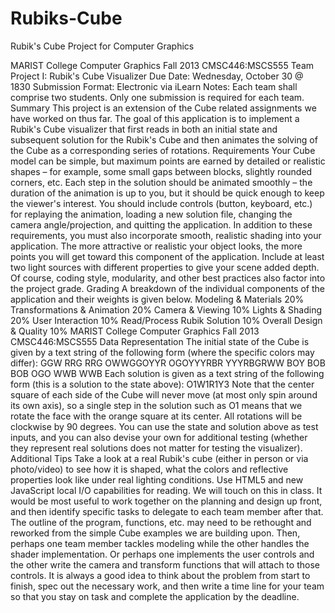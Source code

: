 Rubiks-Cube
===========

Rubik's Cube Project for Computer Graphics

MARIST College Computer Graphics
Fall 2013 CMSC446:MSCS555
Team Project I: Rubik's Cube Visualizer
Due Date: Wednesday, October 30 @ 1830
Submission Format: Electronic via iLearn
Notes: Each team shall comprise two students. Only one submission is required for each team.
Summary
This project is an extension of the Cube related assignments we have worked on thus far.
The goal of this application is to implement a Rubik's Cube visualizer that first reads in both an
initial state and subsequent solution for the Rubik's Cube and then animates the solving of the
Cube as a corresponding series of rotations.
Requirements
Your Cube model can be simple, but maximum points are earned by detailed or realistic shapes –
for example, some small gaps between blocks, slightly rounded corners, etc.
Each step in the solution should be animated smoothly – the duration of the animation is up to
you, but it should be quick enough to keep the viewer's interest. You should include controls
(button, keyboard, etc.) for replaying the animation, loading a new solution file, changing the
camera angle/projection, and quitting the application.
In addition to these requirements, you must also incorporate smooth, realistic shading into your
application. The more attractive or realistic your object looks, the more points you will get toward
this component of the application. Include at least two light sources with different properties to
give your scene added depth.
Of course, coding style, modularity, and other best practices also factor into the project grade.
Grading
A breakdown of the individual components of the application and their weights is given below.
 Modeling & Materials 20%
 Transformations & Animation 20%
 Camera & Viewing 10%
 Lights & Shading 20%
 User Interaction 10%
 Read/Process Rubik Solution 10%
 Overall Design & Quality 10%
MARIST College Computer Graphics
Fall 2013 CMSC446:MSCS555
Data Representation
The initial state of the Cube is given by a text string of the following form (where the specific
colors may differ):
GGW
RRG
RRG
OWWGGOYYR
OGOYYYRBR
YYYRBGRWW
BOY
BOB
BOB
OGO
WWB
WWB
Each solution is given as a text string of the following form (this is a solution to the state above):
O1W1R1Y3
Note that the center square of each side of the Cube will never move (at most only spin around its
own axis), so a single step in the solution such as O1 means that we rotate the face with the
orange square at its center. All rotations will be clockwise by 90 degrees.
You can use the state and solution above as test inputs, and you can also devise your own for
additional testing (whether they represent real solutions does not matter for testing the visualizer).
Additional Tips
Take a look at a real Rubik's cube (either in person or via photo/video) to see how it is shaped,
what the colors and reflective properties look like under real lighting conditions.
Use HTML5 and new JavaScript local I/O capabilities for reading. We will touch on this in class.
It would be most useful to work together on the planning and design up front, and then identify
specific tasks to delegate to each team member after that. The outline of the program, functions,
etc. may need to be rethought and reworked from the simple Cube examples we are building
upon. Then, perhaps one team member tackles modeling while the other handles the shader
implementation. Or perhaps one implements the user controls and the other write the camera
and transform functions that will attach to those controls.
It is always a good idea to think about the problem from start to finish, spec out the necessary
work, and then write a time line for your team so that you stay on task and complete the
application by the deadline.
